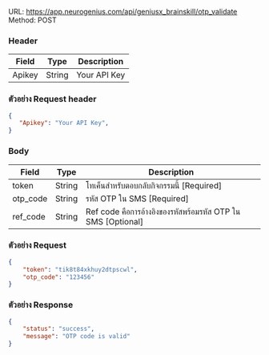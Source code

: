 URL: https://app.neurogenius.com/api/geniusx_brainskill/otp_validate <br>
Method: POST <br> 

### Header
| Field         | Type          | Description  |
| ------------- |---------------| -------------|
| Apikey        | String        | Your API Key |

### ตัวอย่าง Request header
```json
{
   "Apikey": "Your API Key",
}
```

### Body
| Field             | Type          | Description             |
| -------------     |---------------| ------------------------|
| token             | String        | โทเค็นสำหรับตอบกลับกิจกรรมนี้ [Required] |
| otp_code          | String        | รหัส OTP ใน SMS [Required] |
| ref_code          | String        | Ref code คือการอ้างอิงของรหัสพร้อมรหัส OTP ใน SMS [Optional] |




### ตัวอย่าง Request
```json
{
    "token": "tik8t84xkhuy2dtpscwl",
    "otp_code": "123456"
}
```

### ตัวอย่าง Response
```json
{
    "status": "success",
    "message": "OTP code is valid"
}
```
